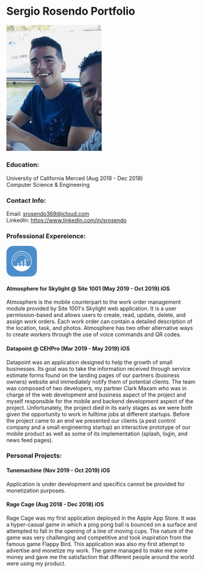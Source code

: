 # Sergio Rosendo Portfolio

<img src="/Assets/Dev.JPG" width="250">


### Education:
University of California Merced (Aug 2018 - Dec 2018)</br>
Computer Science & Engineering</br>


### Contact Info:
Email: srosendo369@icloud.com</br>
LinkedIn: https://www.linkedin.com/in/srosendo</br>


### Professional Expereience:
<img src="/Assets/Atmosphere.png" width="80"> 

#### Atmosphere for Skylight @ Site 1001 (May 2019 - Oct 2019) iOS
Atmosphere is the mobile counterpart to the work order management module provided by Site 1001's  Skylight web application. 
It is a user permission-based and allows users to create, read, update, delete, and assign work orders.
Each work order can contain a detailed description of the location, task, and photos.
Atmosphere has two other alternative ways to create workers through the use of voice commands and QR codes.

#### Datapoint @ CEHPro (Mar 2019 - May 2019) iOS
Datapoint was an application designed to help the growth of small businesses.
Its goal was to take the information received through service estimate forms found on the landing pages of our partners (business owners) website and immediately notify them of potential clients.
The team was composed of two developers, my partner Clark Maxam who was in charge of the web development and business aspect of the project and myself responsible for the mobile and backend development aspect of the project.  Unfortunately, the project died in its early stages as we were both given the opportunity to work in fulltime jobs at different startups. Before the project came to an end we presented our clients (a pest control company and a small engineering startup) an interactive prototype of our mobile product as well as some of its implementation (splash, login, and news feed pages).


### Personal Projects:

#### Tunemachine (Nov 2019 - Oct 2019) iOS
Application is under development and specifics cannot be provided for monetization purposes.

#### Rage Cage (Aug 2018 - Dec 2018) iOS
Rage Cage was my first application deployed in the Apple App Store. It was a hyper-casual game in which a ping pong ball is bounced on a surface and attempted to fall in the opening of a line of moving cups.
The nature of the game was very challenging and competitive and took inspiration from the famous game Flappy Bird. 
 This application was also my first attempt to advertise and monetize my work. The game managed to make me some money and gave me the satisfaction that different people around the world were using my product.


